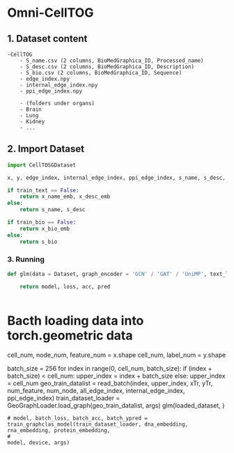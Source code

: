 # Omni-CellTOG

## 1. Dataset content
```
-CellTOG
    - S_name.csv (2 columns, BioMedGraphica_ID, Processed_name)
    - S_desc.csv (2 columns, BioMedGraphica_ID, Description)
    - S_bio.csv (2 columns, BioMedGraphica_ID, Sequence)
    - edge_index.npy
    - internal_edge_index.npy
    - ppi_edge_index.npy

    - (folders under organs)
    - Brain
    - Lung
    - Kidney
    - ...
```


## 2. Import Dataset

```python
import CellTOSGDataset

x, y, edge_index, internal_edge_index, ppi_edge_index, s_name, s_desc, s_bio =  CellTOSGDataset(root="path", categories=["get_organ", "get_disease", "get_organ_disease"], name = "brain" / "AD" / "brain-AD", label_type = "ct" / "og" / "ds" / "status", seed = 2025, ratio = 0.01, train_text = False, train_bio = False, shffule = True)

if train_text == False:
    return x_name_emb, x_desc_emb
else:
    return s_name, s_desc

if train_bio == False: 
    return x_bio_emb
else:
    return s_bio
```


### 3. Running

```python
def glm(data = Dataset, graph_encoder = 'GCN' / 'GAT' / 'UniMP', text_language_encoder = 'BERT', seq_encoder = ['A', 'B', 'C'])

    return model, loss, acc, pred

```


```python

```


# Bacth loading data into torch.geometric data
cell_num, node_num, feature_num = x.shape
cell_num, label_num = y.shape

batch_size = 256
for index in range(0, cell_num, batch_size):
    if (index + batch_size) < cell_num:
        upper_index = index + batch_size
    else:
        upper_index = cell_num
    geo_train_datalist = read_batch(index, upper_index, xTr, yTr, num_feature, num_node, all_edge_index, internal_edge_index, ppi_edge_index)
    train_dataset_loader = GeoGraphLoader.load_graph(geo_train_datalist, args)
    glm(loaded_dataset, )

    # model, batch_loss, batch_acc, batch_ypred = train_graphclas_model(train_dataset_loader, dna_embedding, rna_embedding, protein_embedding,
    #                                                                            model, device, args)
```